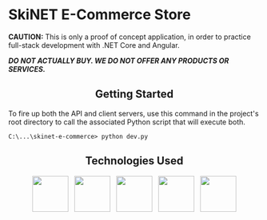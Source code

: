 # SkiNET E-Commerce Store

**CAUTION:** This is only a proof of concept application, in order to practice full-stack development with .NET Core and Angular. 

***DO NOT ACTUALLY BUY. WE DO NOT OFFER ANY PRODUCTS OR SERVICES.***

<h2 align="center">Getting Started</h2>

To fire up both the API and client servers, use this command in the project's root directory to call the associated Python script that will execute both.
```shell
C:\...\skinet-e-commerce> python dev.py
```

<div align="center">

  ## Technologies Used
  <img style="margin: 0px 4px;" src="https://cdn.jsdelivr.net/gh/devicons/devicon/icons/csharp/csharp-original.svg" width="72"/>
  <img style="margin: 0px 4px;" src="https://cdn.jsdelivr.net/gh/devicons/devicon/icons/dotnetcore/dotnetcore-original.svg" width="72"/>
  <img style="margin: 0px 4px;" src="https://cdn.jsdelivr.net/gh/devicons/devicon/icons/angularjs/angularjs-original.svg" width="72"/>
  <img style="margin: 0px 4px;" src="https://cdn.jsdelivr.net/gh/devicons/devicon/icons/typescript/typescript-original.svg" width="72"/>
  <img style="margin: 0px 4px;" src="https://cdn.jsdelivr.net/gh/devicons/devicon/icons/redis/redis-original.svg" width="72"/>
</div>